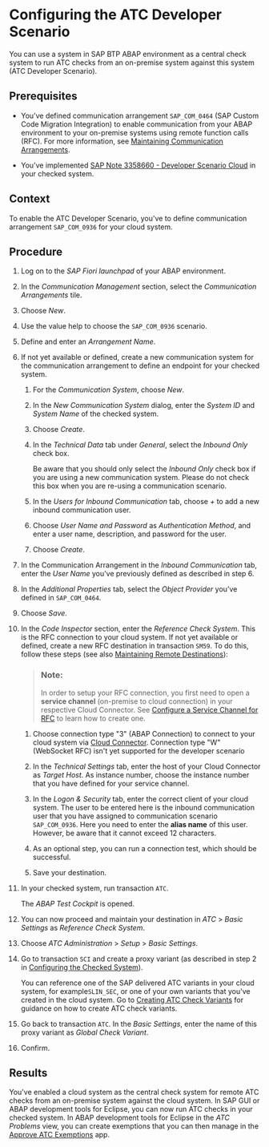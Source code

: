 <!-- loio3943c74328df43ad9a1fd22c39882aae -->

# Configuring the ATC Developer Scenario

You can use a system in SAP BTP ABAP environment as a central check system to run ATC checks from an on-premise system against this system \(ATC Developer Scenario\).



<a name="loio3943c74328df43ad9a1fd22c39882aae__prereq_hzn_gys_zyb"/>

## Prerequisites

-   You’ve defined communication arrangement `SAP_COM_0464` \(SAP Custom Code Migration Integration\) to enable communication from your ABAP environment to your on-premise systems using remote function calls \(RFC\). For more information, see [Maintaining Communication Arrangements](maintaining-communication-arrangements-7849aa4.md).

-   You’ve implemented [SAP Note 3358660 - Developer Scenario Cloud](https://me.sap.com/notes/3358660/E) in your checked system.



## Context

To enable the ATC Developer Scenario, you've to define communication arrangement `SAP_COM_0936` for your cloud system.



## Procedure

1.  Log on to the *SAP Fiori launchpad* of your ABAP environment.

2.  In the *Communication Management* section, select the *Communication Arrangements* tile.

3.  Choose *New*.

4.  Use the value help to choose the `SAP_COM_0936` scenario.

5.  Define and enter an *Arrangement Name*.

6.  If not yet available or defined, create a new communication system for the communication arrangement to define an endpoint for your checked system.

    1.  For the *Communication System*, choose *New*.

    2.  In the *New Communication System* dialog, enter the *System ID* and *System Name* of the checked system.

    3.  Choose *Create*.

    4.  In the *Technical Data* tab under *General*, select the *Inbound Only* check box.

        Be aware that you should only select the *Inbound Only* check box if you are using a new communication system. Please do not check this box when you are re-using a communication scenario.

    5.  In the *Users for Inbound Communication* tab, choose *\+* to add a new inbound communication user.

    6.  Choose *User Name and Password* as *Authentication Method*, and enter a user name, description, and password for the user.

    7.  Choose *Create*.


7.  In the Communication Arrangement in the *Inbound Communication* tab, enter the *User Name* you’ve previously defined as described in step 6.

8.  In the *Additional Properties* tab, select the *Object Provider* you’ve defined in `SAP_COM_0464`.

9.  Choose *Save*.

10. In the *Code Inspector* section, enter the *Reference Check System*. This is the RFC connection to your cloud system. If not yet available or defined, create a new RFC destination in transaction `SM59`. To do this, follow these steps \(see also [Maintaining Remote Destinations](https://help.sap.com/docs/ABAP_PLATFORM_NEW/8f3819b0c24149b5959ab31070b64058/488965b484b84e6fe10000000a421937.html)\):

    > ### Note:  
    > In order to setup your RFC connection, you first need to open a **service channel** \(on-premise to cloud connection\) in your respective Cloud Connector. See [Configure a Service Channel for RFC](https://help.sap.com/docs/connectivity/sap-btp-connectivity-cf/configure-service-channel-for-rfc?version=Cloud) to learn how to create one.

    1.  Choose connection type "3" \(ABAP Connection\) to connect to your cloud system via [Cloud Connector](https://help.sap.com/docs/connectivity/sap-btp-connectivity-cf/cloud-connector?version=Cloud). Connection type "W" \(WebSocket RFC\) isn't yet supported for the developer scenario

    2.  In the *Technical Settings* tab, enter the host of your Cloud Connector as *Target Host*. As instance number, choose the instance number that you have defined for your service channel.

    3.  In the *Logon & Security* tab, enter the correct client of your cloud system. The user to be entered here is the inbound communication user that you have assigned to communication scenario `SAP_COM_0936`. Here you need to enter the **alias name** of this user. However, be aware that it cannot exceed 12 characters.

    4.  As an optional step, you can run a connection test, which should be successful.

    5.  Save your destination.


11. In your checked system, run transaction `ATC`.

    The *ABAP Test Cockpit* is opened.

12. You can now proceed and maintain your destination in *ATC* \> *Basic Settings* as *Reference Check System*.

13. Choose *ATC Administration* \> *Setup* \> *Basic Settings*.

14. Go to transaction `SCI` and create a proxy variant \(as described in step 2 in [Configuring the Checked System](https://help.sap.com/docs/ABAP_PLATFORM_NEW/ba879a6e2ea04d9bb94c7ccd7cdac446/17eb1a1d504442b3ad438451197b937b.html)\).

    You can reference one of the SAP delivered ATC variants in your cloud system, for example`SLIN_SEC`, or one of your own variants that you've created in the cloud system. Go to [Creating ATC Check Variants](https://help.sap.com/docs/abap-cloud/abap-development-tools-user-guide/creating-atc-check-variants) for guidance on how to create ATC check variants.

15. Go back to transaction `ATC`. In the *Basic Settings*, enter the name of this proxy variant as *Global Check Variant*.

16. Confirm.




<a name="loio3943c74328df43ad9a1fd22c39882aae__result_snj_hct_zyb"/>

## Results

You've enabled a cloud system as the central check system for remote ATC checks from an on-premise system against the cloud system. In SAP GUI or ABAP development tools for Eclipse, you can now run ATC checks in your checked system. In ABAP development tools for Eclipse in the *ATC Problems* view, you can create exemptions that you can then manage in the [Approve ATC Exemptions](https://help.sap.com/docs/btp/sap-business-technology-platform/approve-atc-exemptions) app.

